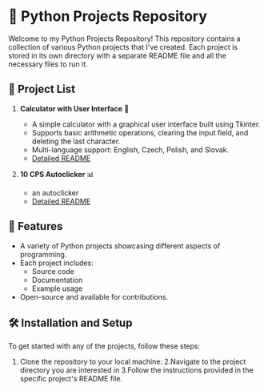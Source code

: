 # 🐍 Python Projects Repository

Welcome to my Python Projects Repository! This repository contains a collection of various Python projects that I've created. Each project is stored in its own directory with a separate README file and all the necessary files to run it.

## 📂 Project List

1. **Calculator with User Interface** 🧮
   - A simple calculator with a graphical user interface built using Tkinter.
   - Supports basic arithmetic operations, clearing the input field, and deleting the last character.
   - Multi-language support: English, Czech, Polish, and Slovak.
   - [Detailed README](Lukyzelva-Python-Projects/Calculator/README.md)

2. **10 CPS Autoclicker** 📊
   - an autoclicker 
   - [Detailed README](projects/project2/README.md)

## 🌟 Features

- A variety of Python projects showcasing different aspects of programming.
- Each project includes:
  - Source code
  - Documentation
  - Example usage
- Open-source and available for contributions.

## 🛠️ Installation and Setup

To get started with any of the projects, follow these steps:

1. Clone the repository to your local machine:
2.Navigate to the project directory you are interested in
3.Follow the instructions provided in the specific project's README file.
